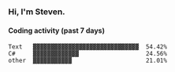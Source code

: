 ### Hi, I'm Steven.

#### Coding activity (past 7 days)
```
Text   ▓▓▓▓▓▓▓▓▓▓▓▓▓▓▓▓▓▓▓▓▓▓▓▓▓▓▓▓▓▓  54.42%
C#     ▓▓▓▓▓▓▓▓▓▓▓▓▓                   24.56%
other  ▓▓▓▓▓▓▓▓▓▓▓                     21.01%
```
